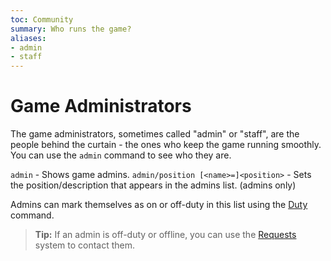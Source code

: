 ```yaml
---
toc: Community
summary: Who runs the game?
aliases:
- admin
- staff
---
```

# Game Administrators

The game administrators, sometimes called "admin" or "staff", are the people behind the curtain - the ones who keep the game running smoothly.  You can use the `admin` command to see who they are.

`admin` - Shows game admins.
`admin/position [<name>=]<position>` - Sets the position/description that appears in the admins list. (admins only)

Admins can mark themselves as on or off-duty in this list using the [Duty](/help/duty) command.

> **Tip:** If an admin is off-duty or offline, you can use the [Requests](/help/request) system to contact them.
